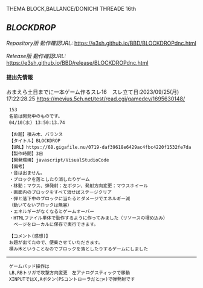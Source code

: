 
THEMA BLOCK,BALLANCE/DONICHI THREADE 16th 

*BLOCKDROP*
--------

*Repository版 動作確認URL:*
https://e3sh.github.io/BBD/BLOCKDROPdnc.html



*Release版 動作確認URL:*
https://e3sh.github.io/BBD/release/BLOCKDROPdnc.html


#### 提出先情報

おまえら土日までに一本ゲーム作るスレ16　スレ立て日:2023/09/25(月) 17:22:28.25
https://mevius.5ch.net/test/read.cgi/gamedev/1695630148/


     153
     名前は開発中のものです。
     04/10(水) 13:50:13.74

     【お題】積み木、バランス
     【タイトル】BLOCKDROP
     【URL】https://68.gigafile.nu/0719-daf39618e6429ac4fbc4220f1532fe7da
     【製作時間】3日
     【開発環境】javascript/VisualStudioCode
     【備考】
     ・音は出ません。
     ・ブロックを落としたり消したりゲーム
     ・移動：マウス、弾発射：左ボタン、発射方向変更：マウスホイール
     ・画面内のブロックをすべて消せばステージクリア
     ・弾と落下中のブロックに当たるとダメージでエネルギー減
     （動いてないブロックは無害）
     ・エネルギーがなくなるとゲームオーバー
     ・HTMLファイル単体で動作するように作ってみました（リソースの埋め込み）
     　ページをローカルに保存で実行できます。

     【コメント(感想)】
     お題が出てたので、便乗させていただきます。
     積み木ということなのでブロックを落としたりするゲームにしました

---------------------------------------------------
     ゲームパッド操作は
     LB,RBトリガで攻撃方向変更　左アナログスティックで移動
     XINPUTではX,Aボタン(PSコントローラだと□×)で弾発射です
